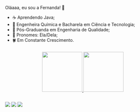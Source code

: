 Oláaaa, eu sou a Fernanda! 👋

- ☕ Aprendendo Java;
- 🧪 Engenheira Química e Bacharela em Ciência e Tecnologia;
- 🧠 Pós-Graduanda em Engenharia de Qualidade;
- 🐷 Pronomes: Ela/Dela;
- 🍀 Em Constante Crescimento.

##

<div align="center">
<a href="https://github.com/FernandaLOSNeves">
<img height="130em" src="https://github-readme-stats.vercel.app/api?username=FernandaLOSNeves&show_icons=true&theme=cobalt&include_all_commits=true&count_private=true"/>
<img height="130em" src="https://github-readme-stats.vercel.app/api/top-langs/?username=FernandaLOSNeves&layout=compact&langs_count=7&theme=cobalt"/>
  
</div>
  
##

<a href="https://instagram.com/nandasnows" target="_blank"><img src="https://img.shields.io/badge/-Instagram-%23E4405F?style=for-the-badge&logo=instagram&logoColor=white" target="_blank"></a>
<a href = "mailto:fernandalosneves@gmail.com"><img src="https://img.shields.io/badge/-Gmail-%23333?style=for-the-badge&logo=gmail&logoColor=white" target="_blank"></a>
<a href="https://www.linkedin.com/in/fernandalosneves" target="_blank"><img src="https://img.shields.io/badge/-LinkedIn-%230077B5?style=for-the-badge&logo=linkedin&logoColor=white" target="_blank"></a> 
</div>
